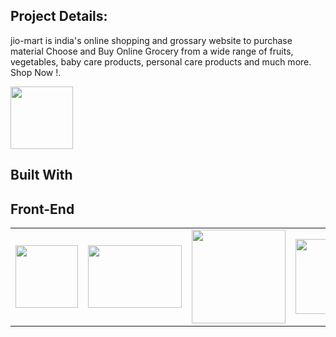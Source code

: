
## Project Details:

jio-mart is india's online shopping and grossary website to purchase material  Choose and Buy Online Grocery from a wide range of fruits, vegetables, baby care products, personal care products and much more. Shop Now !.

<p float="left">
<img width="100px" src="https://encrypted-tbn0.gstatic.com/images?q=tbn:ANd9GcTVr9acwOND2YI_ThQUcDHVRTUsYDDW38kYr5F1zg4&s">
</p>

## Built With
 ## Front-End  
<table  align=center>
  <tr>
    <td align=center> <img src="https://upload.wikimedia.org/wikipedia/commons/thumb/a/a7/React-icon.svg/1280px-React-icon.svg.png" height=100></td>
    <td align=center> <img src="https://upload.wikimedia.org/wikipedia/commons/4/49/Redux.png"  height=100   width=150 ></td>
    <td align=center>  <img src="https://cdn-icons-png.flaticon.com/512/174/174854.png"  width=150 ></td>
    <td align=center> <img src="https://cdn.iconscout.com/icon/free/png-256/javascript-2038874-1720087.png"  width=120  ></td>

  </tr>
</table>